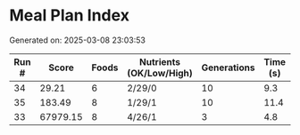 # Meal Plan Index

Generated on: 2025-03-08 23:03:53

| Run # | Score | Foods | Nutrients (OK/Low/High) | Generations | Time (s) | Filename |
|-------|-------|-------|----------------------|------------|----------|----------|
| 34 | 29.21 | 6 | 2/29/0 | 10 | 9.3 | [meal_34_20250308_230154.json](recipes/meal_34_20250308_230154.json) |
| 35 | 183.49 | 8 | 1/29/1 | 10 | 11.4 | [meal_35_20250308_230342.json](recipes/meal_35_20250308_230342.json) |
| 33 | 67979.15 | 8 | 4/26/1 | 3 | 4.8 | [meal_33_20250308_225223.json](recipes/meal_33_20250308_225223.json) |
